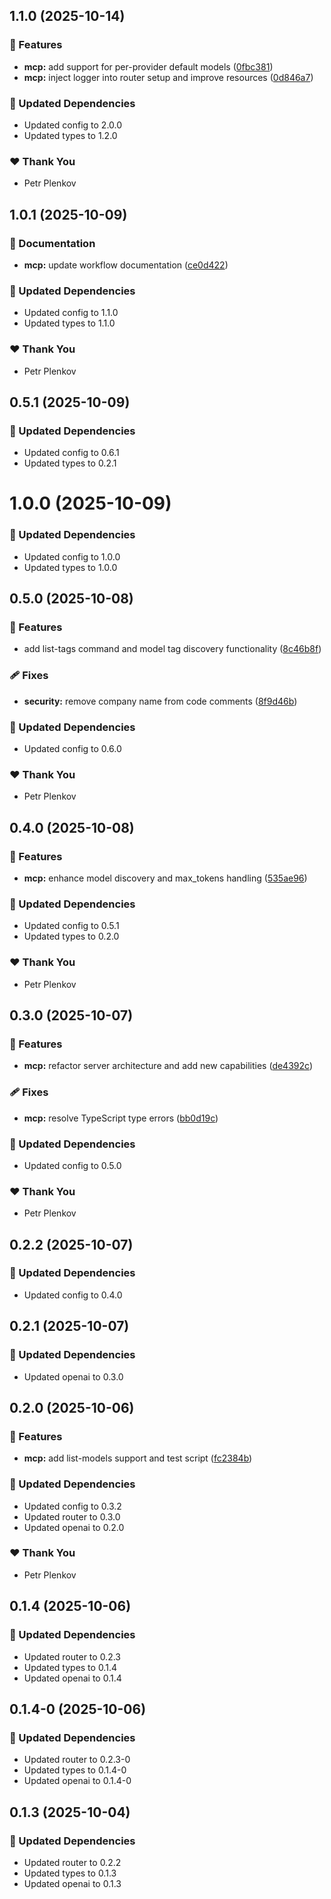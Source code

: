 ## 1.1.0 (2025-10-14)

### 🚀 Features

- **mcp:** add support for per-provider default models ([0fbc381](https://github.com/genai-tools/anygpt/commit/0fbc381))
- **mcp:** inject logger into router setup and improve resources ([0d846a7](https://github.com/genai-tools/anygpt/commit/0d846a7))

### 🧱 Updated Dependencies

- Updated config to 2.0.0
- Updated types to 1.2.0

### ❤️ Thank You

- Petr Plenkov

## 1.0.1 (2025-10-09)

### 📖 Documentation

- **mcp:** update workflow documentation ([ce0d422](https://github.com/genai-tools/anygpt/commit/ce0d422))

### 🧱 Updated Dependencies

- Updated config to 1.1.0
- Updated types to 1.1.0

### ❤️ Thank You

- Petr Plenkov

## 0.5.1 (2025-10-09)

### 🧱 Updated Dependencies

- Updated config to 0.6.1
- Updated types to 0.2.1

# 1.0.0 (2025-10-09)

### 🧱 Updated Dependencies

- Updated config to 1.0.0
- Updated types to 1.0.0

## 0.5.0 (2025-10-08)

### 🚀 Features

- add list-tags command and model tag discovery functionality ([8c46b8f](https://github.com/genai-tools/anygpt/commit/8c46b8f))

### 🩹 Fixes

- **security:** remove company name from code comments ([8f9d46b](https://github.com/genai-tools/anygpt/commit/8f9d46b))

### 🧱 Updated Dependencies

- Updated config to 0.6.0

### ❤️ Thank You

- Petr Plenkov

## 0.4.0 (2025-10-08)

### 🚀 Features

- **mcp:** enhance model discovery and max_tokens handling ([535ae96](https://github.com/genai-tools/anygpt/commit/535ae96))

### 🧱 Updated Dependencies

- Updated config to 0.5.1
- Updated types to 0.2.0

### ❤️ Thank You

- Petr Plenkov

## 0.3.0 (2025-10-07)

### 🚀 Features

- **mcp:** refactor server architecture and add new capabilities ([de4392c](https://github.com/genai-tools/anygpt/commit/de4392c))

### 🩹 Fixes

- **mcp:** resolve TypeScript type errors ([bb0d19c](https://github.com/genai-tools/anygpt/commit/bb0d19c))

### 🧱 Updated Dependencies

- Updated config to 0.5.0

### ❤️ Thank You

- Petr Plenkov

## 0.2.2 (2025-10-07)

### 🧱 Updated Dependencies

- Updated config to 0.4.0

## 0.2.1 (2025-10-07)

### 🧱 Updated Dependencies

- Updated openai to 0.3.0

## 0.2.0 (2025-10-06)

### 🚀 Features

- **mcp:** add list-models support and test script ([fc2384b](https://github.com/genai-tools/anygpt/commit/fc2384b))

### 🧱 Updated Dependencies

- Updated config to 0.3.2
- Updated router to 0.3.0
- Updated openai to 0.2.0

### ❤️ Thank You

- Petr Plenkov

## 0.1.4 (2025-10-06)

### 🧱 Updated Dependencies

- Updated router to 0.2.3
- Updated types to 0.1.4
- Updated openai to 0.1.4

## 0.1.4-0 (2025-10-06)

### 🧱 Updated Dependencies

- Updated router to 0.2.3-0
- Updated types to 0.1.4-0
- Updated openai to 0.1.4-0

## 0.1.3 (2025-10-04)

### 🧱 Updated Dependencies

- Updated router to 0.2.2
- Updated types to 0.1.3
- Updated openai to 0.1.3
